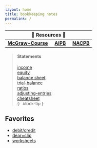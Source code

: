 ```yaml
---
layout: home
title: bookkeeping notes
permalink: /
---
```



| :honeybee: Resources :honeybee: |
|:---------:|
| [**McGraw-Course**](https://connect.mheducation.com/connect/hmStudentCourseList.do) &nbsp; &nbsp; [**AIPB**](https://aipb.org) &nbsp; &nbsp; [**NACPB**](https://www.certifiedpublicbookkeeper.org) |

 
> #### Statements   
>   
> [income](2024-01-17-1-income-statement)   
> [equity](2024-01-17-2-changes-in-equity)   
> [balance sheet](2024-01-17-3-balance-sheet)   
> [trial-balance](2024-01-28-5-trial-balance)   
> [ratios](2024-01-17-4-fin-ratios)   
> [adjusting-entries](2024-01-25-6-adjusting-entries.md)  
> [cheatsheet](2024-01-16-order-of-financial-statements)  
{: .block-tip }

## Favorites
- [debit/credit](2023-12-27-youtube-debit-credits-explained)   
- [dear=clip](2023-12-27-dear-clip)  
- [worksheets](2024-01-16-worksheet-template)  
